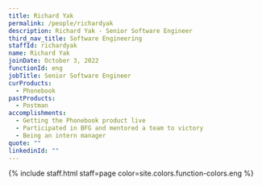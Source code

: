 ```yaml
---
title: Richard Yak
permalink: /people/richardyak
description: Richard Yak - Senior Software Engineer
third_nav_title: Software Engineering
staffId: richardyak
name: Richard Yak
joinDate: October 3, 2022
functionId: eng
jobTitle: Senior Software Engineer
curProducts:
  - Phonebook
pastProducts:
  - Postman
accomplishments:
  - Getting the Phonebook product live
  - Participated in BFG and mentored a team to victory
  - Being an intern manager
quote: ""
linkedinId: ""
---
```


{% include staff.html staff=page color=site.colors.function-colors.eng %}
